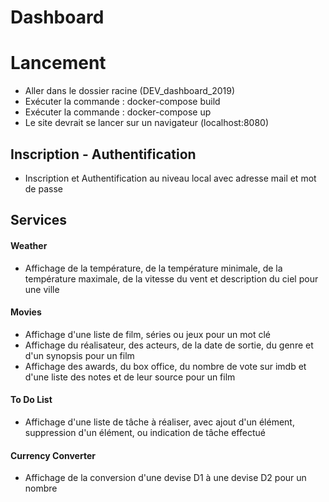 # Dashboard #
# Lancement #
- Aller dans le dossier racine (DEV\_dashboard\_2019)
- Exécuter la commande : docker-compose build
- Exécuter la commande : docker-compose up
- Le site devrait se lancer sur un navigateur (localhost:8080)
## Inscription - Authentification ##
- Inscription et Authentification au niveau local avec adresse mail et mot de passe
## Services ##
#### Weather ####
- Affichage de la température, de la température minimale, de la température maximale, de la vitesse du vent et description du ciel pour une ville
#### Movies ####
- Affichage d'une liste de film, séries ou jeux pour un mot clé
- Affichage du réalisateur, des acteurs, de la date de sortie, du genre et d'un synopsis pour un film
- Affichage des awards, du box office, du nombre de vote sur imdb et d'une liste des notes et de leur source pour un film
#### To Do List ####
- Affichage d'une liste de tâche à réaliser, avec ajout d'un élément, suppression d'un élément, ou indication de tâche effectué
#### Currency Converter ####
- Affichage de la conversion d'une devise D1 à une devise D2 pour un nombre
